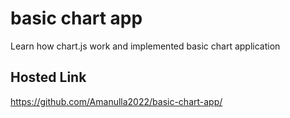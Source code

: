 # basic chart app
Learn how chart.js work and implemented basic chart application

## Hosted Link
https://github.com/Amanulla2022/basic-chart-app/
